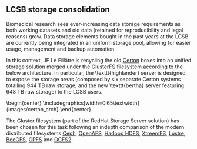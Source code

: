 ## LCSB storage consolidation

Biomedical research sees ever-increasing data storage requirements as both working datasets and old data (retained for reproducibility and legal reasons) grow.
Data storage elements bought in the past years at the LCSB are currently being integrated in an uniform storage pool, allowing for easier usage, management and 
backup automation.

In this context, JF Le Fillâtre is recycling the old [Certon](http://certon.de/index.php/en/) boxes into an unified storage solution merged under the  [GlusterFS](http://www.gluster.org) filesystem according to the below architecture. 
In particular, the \texttt{highlander} server is designed to expose the storage areas (composed by six separate Certon systems totalling 944 TB raw storage, and the new \texttt{bertha} server featuring 648 TB raw storage) to the LCSB users.

\begin{center}
\includegraphics[width=0.65\textwidth]{images/certon_arch}
\end{center}

The Gluster filesystem (part of the RedHat Storage Server solution) has been chosen for this task following an indepth comparison of the modern distributed filesystems [Ceph](http://ceph.com), [OpenAFS](http://www.openafs.org), [Hadoop HDFS](http://hortonworks.com/hadoop/hdfs), [XtreemFS](http://www.xtreemfs.org), [Lustre](https://wiki.hpdd.intel.com/display/PUB/HPDD+Wiki+Front+Page), [BeeGFS](http://www.beegfs.com/cms), [GPFS](http://www-03.ibm.com/software/products/en/software) and [OCFS2](https://oss.oracle.com/projects/ocfs2).
